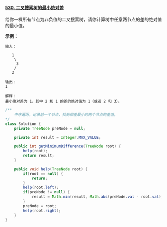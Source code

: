 #### [530. 二叉搜索树的最小绝对差](https://leetcode-cn.com/problems/minimum-absolute-difference-in-bst/)

给你一棵所有节点为非负值的二叉搜索树，请你计算树中任意两节点的差的绝对值的最小值。

 **示例：**

```
输入：

   1
    \
     3
    /
   2

输出：
1

解释：
最小绝对差为 1，其中 2 和 1 的差的绝对值为 1（或者 2 和 3）。
```

```java
/**
	中序遍历，记录前一个节点，找到相差最小的两个节点的差值。
*/
class Solution {
    private TreeNode preNode = null;

    private int result = Integer.MAX_VALUE;

    public int getMinimumDifference(TreeNode root) {
        help(root);
        return result;
    }

    public void help(TreeNode root) {
        if(root == null) {
            return;
        }
        help(root.left);
        if(preNode != null) {
            result = Math.min(result, Math.abs(preNode.val - root.val));
        }
        preNode = root;
        help(root.right);
    }
}
```

